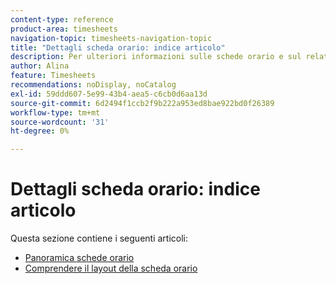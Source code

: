 ```yaml
---
content-type: reference
product-area: timesheets
navigation-topic: timesheets-navigation-topic
title: "Dettagli scheda orario: indice articolo"
description: Per ulteriori informazioni sulle schede orario e sul relativo layout, consulta i seguenti articoli.
author: Alina
feature: Timesheets
recommendations: noDisplay, noCatalog
exl-id: 59ddd607-5e99-43b4-aea5-c6cb0d6aa13d
source-git-commit: 6d2494f1ccb2f9b222a953ed8bae922bd0f26389
workflow-type: tm+mt
source-wordcount: '31'
ht-degree: 0%

---
```


# Dettagli scheda orario: indice articolo

Questa sezione contiene i seguenti articoli:

* [Panoramica schede orario](../../timesheets/timesheets/timesheets-overview.md)
* [Comprendere il layout della scheda orario](../../timesheets/timesheets/timesheet-layout.md)
